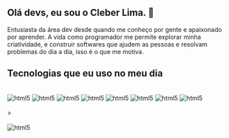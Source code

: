 ## Olá devs, eu sou o Cleber Lima. 🤙

Entusiasta da área dev desde quando me conheço por gente e apaixonado por aprender.
A vida como programador me permite explorar minha criatividade, e construir softwares que ajudem as pessoas e resolvam problemas do dia a dia, isso é o que me motiva.


## Tecnologias que eu uso no meu dia

<div style="display: inline_block"><br/>
  
  <img align="center" alt="html5" src="https://img.shields.io/badge/node.js-6DA55F?style=for-the-badge&logo=node.js&logoColor=white"/>
  <img align="center" alt="html5" src="https://img.shields.io/badge/express.js-%23404d59.svg?style=for-the-badge&logo=express&logoColor=%2361DAFB"/>
  <img align="center" alt="html5" src="https://img.shields.io/badge/Insomnia-black?style=for-the-badge&logo=insomnia&logoColor=5849BE"/>
  <img align="center" alt="html5" src="https://img.shields.io/badge/AWS-%23FF9900.svg?style=for-the-badge&logo=amazon-aws&logoColor=white"/>
  <img align="center" alt="html5" src="https://img.shields.io/badge/heroku-%23430098.svg?style=for-the-badge&logo=heroku&logoColor=white"/>
  <img align="center" alt="html5" src="https://img.shields.io/badge/Prisma-3982CE?style=for-the-badge&logo=Prisma&logoColor=white"/>
  <img align="center" alt="html5" src="https://img.shields.io/badge/typescript-%23007ACC.svg?style=for-the-badge&logo=typescript&logoColor=white"/>
  <img align="center" alt="html5" src="https://img.shields.io/badge/Microsoft%20SQL%20Server-CC2927?style=for-the-badge&logo=microsoft%20sql%20server&logoColor=white"/>
</div></br>></br>

<div style="display: inline_block"><br/>
<img align="center" alt="html5" src="https://api.visitorbadge.io/api/VisitorHit?user=cleberliim&repo=github-visitors-badge&countColor=%237B1E7A"/>
</div>
 

